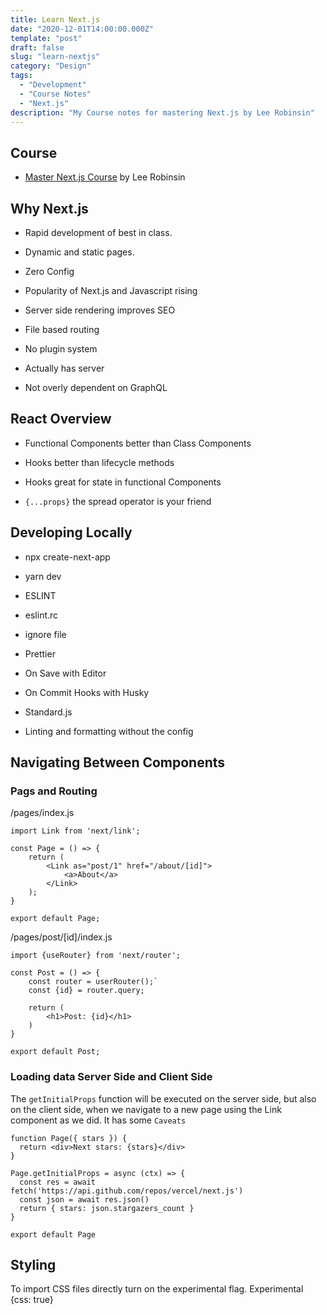 ```yaml
---
title: Learn Next.js
date: "2020-12-01T14:00:00.000Z"
template: "post"
draft: false
slug: "learn-nextjs"
category: "Design"
tags:
  - "Development"
  - "Course Notes"
  - "Next.js"
description: "My Course notes for mastering Next.js by Lee Robinsin"
---
```


## Course

* [Master Next.js Course](https://masteringnextjs.com/) by Lee Robinsin

## Why Next.js

* Rapid development of best in class.

* Dynamic and static pages.

* Zero Config

* Popularity of Next.js and Javascript rising

* Server side rendering improves SEO

* File based routing

* No plugin system

* Actually has server

* Not overly dependent on GraphQL

## React Overview

* Functional Components better than Class Components

* Hooks better than lifecycle methods

* Hooks great for state in functional Components

* `{...props}` the spread operator is your friend

## Developing Locally

* npx create-next-app

* yarn dev

* ESLINT

 * eslint.rc

 * ignore file

* Prettier

 * On Save with Editor

 * On Commit Hooks with Husky

* Standard.js

 * Linting and formatting without the config

## Navigating Between Components

### Pags and Routing

/pages/index.js
```
import Link from 'next/link';

const Page = () => {
	return (
		<Link as="post/1" href="/about/[id]">
			<a>About</a>
		</Link>
	);
}

export default Page;
```

/pages/post/[id]/index.js
```
import {useRouter} from 'next/router';

const Post = () => {
	const router = userRouter();`
	const {id} = router.query;

	return (
		<h1>Post: {id}</h1>
	)
}

export default Post;
```

### Loading data Server Side and Client Side

The `getInitialProps` function will be executed on the server side, but also on the client side, when we navigate to a new page using the Link component as we did.  It has some `Caveats`

```
function Page({ stars }) {
  return <div>Next stars: {stars}</div>
}

Page.getInitialProps = async (ctx) => {
  const res = await fetch('https://api.github.com/repos/vercel/next.js')
  const json = await res.json()
  return { stars: json.stargazers_count }
}

export default Page
```

## Styling

To import CSS files directly turn on the experimental flag.
Experimental {css: true}